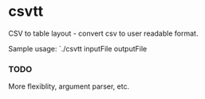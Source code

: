 csvtt
=====

CSV to table layout - convert csv to user readable format.

Sample usage: `./csvtt inputFile outputFile

### TODO
More flexiblity, argument parser, etc.
